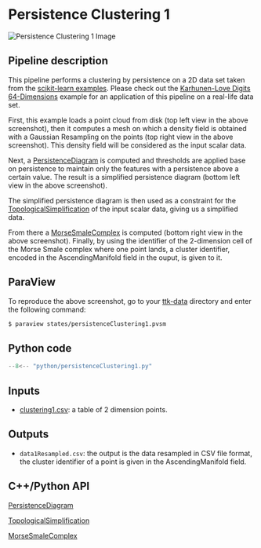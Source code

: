 # Persistence Clustering 1 

<!--[![Dragon example video tutorial](https://topology-tool-kit.github.io/img/gallery/dragon.jpg)](https://youtu.be/YVk9vRKIEX8)-->

<!--iframe width="100%" height="420"
src="https://www.youtube.com/embed/YVk9vRKIEX8" frameborder="0"
allowfullscreen></iframe-->

![Persistence Clustering 1 Image](https://topology-tool-kit.github.io/img/gallery/persistenceClustering1.jpeg)

## Pipeline description
<!--This example first loads a triangle mesh from disk.-->

This pipeline performs a clustering by persistence on a 2D data set taken from the [scikit-learn examples](https://scikit-learn.org/stable/modules/clustering.html). Please check out the [Karhunen-Love Digits 64-Dimensions](https://topology-tool-kit.github.io/examples/karhunenLoveDigits64Dimensions/) example for an application of this pipeline on a real-life data set.

First, this example loads a point cloud from disk (top left view in the above screenshot), then it computes a mesh on which a density field is obtained with a Gaussian Resampling on the points (top right view in the above screenshot). This density field will be considered as the input scalar data.
<!--In a pre-processing, the mesh is smoothed and an elevation function is computed on top of it.-->
<!--Then an elevation function is computed on it, and will be considered as the input scalar data for ou.-->

Next, a [PersistenceDiagram](https://topology-tool-kit.github.io/doc/html/classttkPersistenceDiagram.html) is computed and thresholds are applied base on persistence to maintain only the features with a persistence above a certain value. The result is a simplified persistence diagram (bottom left view in the above screenshot).

The simplified persistence diagram is then used as a constraint for the [TopologicalSimplification](https://topology-tool-kit.github.io/doc/html/classttkTopologicalSimplification.html) of the input scalar data, giving us a simplified data.

From there a [MorseSmaleComplex](https://topology-tool-kit.github.io/doc/html/classttkMorseSmaleComplex.html) is computed (bottom right view in the above screenshot). Finally, by using the identifier of the 2-dimension cell of the Morse Smale complex where one point lands, a cluster identifier, encoded in the AscendingManifold field in the ouput, is given to it.



<!--This simplified data is then used as the input of the computation of [ScalarFieldCriticalPoints](https://topology-tool-kit.github.io/doc/html/classttkScalarFieldCriticalPoints.html) (top left view, above screenshot) and the [ContourTree (FTM)](https://topology-tool-kit.github.io/doc/html/classttkFTMTree.html) (bottom left view, above screenshot).-->

## ParaView
To reproduce the above screenshot, go to your [ttk-data](https://github.com/topology-tool-kit/ttk-data) directory and enter the following command:
``` bash
$ paraview states/persistenceClustering1.pvsm
```

## Python code

``` python  linenums="1"
--8<-- "python/persistenceClustering1.py"
```

## Inputs
- [clustering1.csv](https://github.com/topology-tool-kit/ttk-data/raw/dev/clustering1.csv): a table of 2 dimension points.

## Outputs
- `data1Resampled.csv`: the output is the data resampled in CSV file format, the cluster identifier of a point is given in the AscendingManifold field.
<!-- `Segmentation.vtp`: the output Morse Smale complex in VTK file format (bottom right view, above screenshot).-->


## C++/Python API
<!--[ContourTree (FTM)](https://topology-tool-kit.github.io/doc/html/classttkFTMTree.html)-->

<!--[PersistenceCurve](https://topology-tool-kit.github.io/doc/html/classttkPersistenceCurve.html)-->

[PersistenceDiagram](https://topology-tool-kit.github.io/doc/html/classttkPersistenceDiagram.html)

<!--[ScalarFieldCriticalPoints](https://topology-tool-kit.github.io/doc/html/classttkScalarFieldCriticalPoints.html)-->

[TopologicalSimplification](https://topology-tool-kit.github.io/doc/html/classttkTopologicalSimplification.html)

[MorseSmaleComplex](https://topology-tool-kit.github.io/doc/html/classttkMorseSmaleComplex.html)
